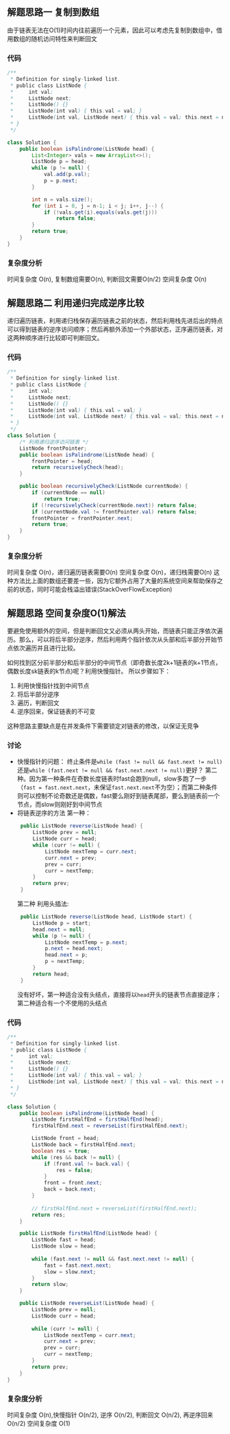 ## 解题思路一 复制到数组
由于链表无法在O(1)时间内往前遍历一个元素，因此可以考虑先复制到数组中，借用数组的随机访问特性来判断回文

### 代码
```java
/**
 * Definition for singly-linked list.
 * public class ListNode {
 *     int val;
 *     ListNode next;
 *     ListNode() {}
 *     ListNode(int val) { this.val = val; }
 *     ListNode(int val, ListNode next) { this.val = val; this.next = next; }
 * }
 */

class Solution {
    public boolean isPalindrome(ListNode head) {
        List<Integer> vals = new ArrayList<>();
        ListNode p = head;
        while (p != null) {
            val.add(p.val);
            p = p.next;
        }

        int n = vals.size();
        for (int i = 0, j = n-1; i < j; i++, j--) {
            if (!vals.get(i).equals(vals.get(j)))
                return false;
        }
        return true;
    } 
}
```
### 复杂度分析
时间复杂度 O(n), 复制数组需要O(n), 判断回文需要O(n/2)
空间复杂度 O(n)

## 解题思路二 利用递归完成逆序比较
递归遍历链表，利用递归栈保存遍历链表之前的状态，然后利用栈先进后出的特点可以得到链表的逆序访问顺序；然后再额外添加一个外部状态，正序遍历链表，对这两种顺序进行比较即可判断回文。

### 代码
```java
/**
 * Definition for singly-linked list.
 * public class ListNode {
 *     int val;
 *     ListNode next;
 *     ListNode() {}
 *     ListNode(int val) { this.val = val; }
 *     ListNode(int val, ListNode next) { this.val = val; this.next = next; }
 * }
 */
class Solution {
    /* 利用递归逆序访问链表 */
    ListNode frontPointer;
    public boolean isPalindrome(ListNode head) {
        frontPointer = head;
        return recursivelyCheck(head);
    }

    public boolean recursivelyCheck(ListNode currentNode) {
        if (currentNode == null)
            return true;
        if (!recursivelyCheck(currentNode.next)) return false;
        if (currentNode.val != frontPointer.val) return false;
        frontPointer = frontPointer.next;
        return true;
    }
}
```

### 复杂度分析
时间复杂度 O(n)，递归遍历链表需要O(n)
空间复杂度 O(n)，递归栈需要O(n)
这种方法比上面的数组还要差一些，因为它额外占用了大量的系统空间来帮助保存之前的状态，同时可能会栈溢出错误(StackOverFlowException)

## 解题思路 空间复杂度O(1)解法
要避免使用额外的空间，但是判断回文又必须从两头开始，而链表只能正序依次遍历。那么，可以将后半部分逆序，然后利用两个指针依次从头部和后半部分开始节点依次遍历并且进行比较。

如何找到区分前半部分和后半部分的中间节点（即奇数长度2k+1链表的k+1节点，偶数长度sk链表的k节点)呢？利用快慢指针。
所以步骤如下：
1. 利用快慢指针找到中间节点
2. 将后半部分逆序
3. 遍历，判断回文
4. 逆序回来，保证链表的不可变

这种思路主要缺点是在并发条件下需要锁定对链表的修改，以保证无竞争
### 讨论
- 快慢指针的问题：
  终止条件是`while (fast != null && fast.next != null)`还是`while (fast.next != null && fast.next.next != null)`更好？
  第二种。因为第一种条件在奇数长度链表时fast会跑到null，slow多跑了一步（`fast = fast.next.next`，未保证`fast.next.next`不为空）；而第二种条件则可以控制不论奇数还是偶数，fast要么刚好到链表尾部，要么到链表前一个节点，而slow则刚好到中间节点
- 将链表逆序的方法
   第一种：
   ```java
    public ListNode reverse(ListNode head) {
        ListNode prev = null;
        ListNode curr = head;
        while (curr != null) {
            ListNode nextTemp = curr.next;
            curr.next = prev;
            prev = curr;
            curr = nextTemp;
        }
        return prev;
    }
   ```
   第二种 利用头插法:
   ```java
    public ListNode reverse(ListNode head, ListNode start) {
        ListNode p = start;
        head.next = null;
        while (p != null) {
            ListNode nextTemp = p.next;
            p.next = head.next;
            head.next = p;
            p = nextTemp;
        }
        return head;
    }
   ```
    没有好坏，第一种适合没有头结点，直接将以`head`开头的链表节点直接逆序；第二种适合有一个不使用的头结点


### 代码
```java
/**
 * Definition for singly-linked list.
 * public class ListNode {
 *     int val;
 *     ListNode next;
 *     ListNode() {}
 *     ListNode(int val) { this.val = val; }
 *     ListNode(int val, ListNode next) { this.val = val; this.next = next; }
 * }
 */

class Solution {
    public boolean isPalindrome(ListNode head) {
        ListNode firstHalfEnd = firstHalfEnd(head);
        firstHalfEnd.next = reverseList(firstHalfEnd.next);

        ListNode front = head;
        ListNode back = firstHalfEnd.next;
        boolean res = true;
        while (res && back != null) {
            if (front.val != back.val) {
                res = false;
            }
            front = front.next;
            back = back.next;
        }
        
        // firstHalfEnd.next = reverseList(firstHalfEnd.next);
        return res;
    }

    public ListNode firstHalfEnd(ListNode head) {
        ListNode fast = head;
        ListNode slow = head;
        
        while (fast.next != null && fast.next.next != null) {
            fast = fast.next.next;
            slow = slow.next;
        }
        return slow;
    }

    public ListNode reverseList(ListNode head) {
        ListNode prev = null;
        ListNode curr = head;
        
        while (curr != null) {
            ListNode nextTemp = curr.next;
            curr.next = prev;
            prev = curr;
            curr = nextTemp;
        }
        return prev;
    }
}
```

### 复杂度分析
时间复杂度 O(n),快慢指针 O(n/2), 逆序 O(n/2), 判断回文 O(n/2), 再逆序回来 O(n/2)
空间复杂度 O(1)